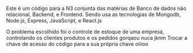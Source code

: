 Este é um código para a N3 conjunta das matérias de Banco de dados não relacional, Backend, e Frontend.
Sendo usa as tecnologias de Mongodb, Node.js,  Express,  JavaScript, e React.js

O problema escolhido foi o controle de estoque de uma empresa, controlando os clientes produtos e os pedidos
 gorqaou nuca
jknm
Trocar a chave de acesso do código para a sua própria chave 
oiiioo